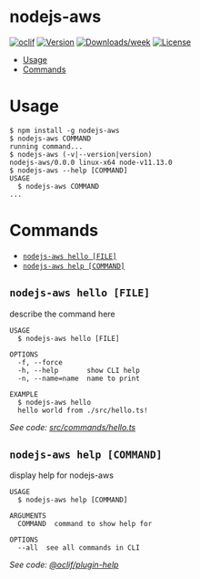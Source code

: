 nodejs-aws
==========



[![oclif](https://img.shields.io/badge/cli-oclif-brightgreen.svg)](https://oclif.io)
[![Version](https://img.shields.io/npm/v/nodejs-aws.svg)](https://npmjs.org/package/nodejs-aws)
[![Downloads/week](https://img.shields.io/npm/dw/nodejs-aws.svg)](https://npmjs.org/package/nodejs-aws)
[![License](https://img.shields.io/npm/l/nodejs-aws.svg)](https://github.com/kandibolotskaya/nodejs-aws/blob/master/package.json)

<!-- toc -->
* [Usage](#usage)
* [Commands](#commands)
<!-- tocstop -->
# Usage
<!-- usage -->
```sh-session
$ npm install -g nodejs-aws
$ nodejs-aws COMMAND
running command...
$ nodejs-aws (-v|--version|version)
nodejs-aws/0.0.0 linux-x64 node-v11.13.0
$ nodejs-aws --help [COMMAND]
USAGE
  $ nodejs-aws COMMAND
...
```
<!-- usagestop -->
# Commands
<!-- commands -->
* [`nodejs-aws hello [FILE]`](#nodejs-aws-hello-file)
* [`nodejs-aws help [COMMAND]`](#nodejs-aws-help-command)

## `nodejs-aws hello [FILE]`

describe the command here

```
USAGE
  $ nodejs-aws hello [FILE]

OPTIONS
  -f, --force
  -h, --help       show CLI help
  -n, --name=name  name to print

EXAMPLE
  $ nodejs-aws hello
  hello world from ./src/hello.ts!
```

_See code: [src/commands/hello.ts](https://github.com/kandibolotskaya/nodejs-aws/blob/v0.0.0/src/commands/hello.ts)_

## `nodejs-aws help [COMMAND]`

display help for nodejs-aws

```
USAGE
  $ nodejs-aws help [COMMAND]

ARGUMENTS
  COMMAND  command to show help for

OPTIONS
  --all  see all commands in CLI
```

_See code: [@oclif/plugin-help](https://github.com/oclif/plugin-help/blob/v2.2.0/src/commands/help.ts)_
<!-- commandsstop -->
